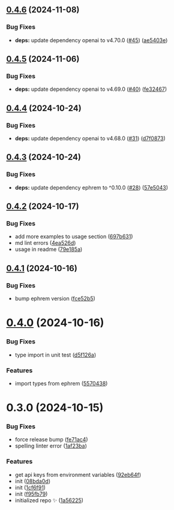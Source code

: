 ## [0.4.6](https://github.com/stevin-wilson/ephrem-ai/compare/0.4.5...0.4.6) (2024-11-08)

### Bug Fixes

- **deps:** update dependency openai to v4.70.0 ([#45](https://github.com/stevin-wilson/ephrem-ai/issues/45)) ([ae5403e](https://github.com/stevin-wilson/ephrem-ai/commit/ae5403e6675a61d39cf334837f0b2d71cb380e2b))

## [0.4.5](https://github.com/stevin-wilson/ephrem-ai/compare/0.4.4...0.4.5) (2024-11-06)

### Bug Fixes

- **deps:** update dependency openai to v4.69.0 ([#40](https://github.com/stevin-wilson/ephrem-ai/issues/40)) ([fe32467](https://github.com/stevin-wilson/ephrem-ai/commit/fe32467f2bf9229034798708eea350c204dd5e2c))

## [0.4.4](https://github.com/stevin-wilson/ephrem-ai/compare/0.4.3...0.4.4) (2024-10-24)

### Bug Fixes

- **deps:** update dependency openai to v4.68.0 ([#31](https://github.com/stevin-wilson/ephrem-ai/issues/31)) ([d7f0873](https://github.com/stevin-wilson/ephrem-ai/commit/d7f0873c0f907e8ae45bb697a0a7a35445040ea8))

## [0.4.3](https://github.com/stevin-wilson/ephrem-ai/compare/0.4.2...0.4.3) (2024-10-24)

### Bug Fixes

- **deps:** update dependency ephrem to ^0.10.0 ([#28](https://github.com/stevin-wilson/ephrem-ai/issues/28)) ([57e5043](https://github.com/stevin-wilson/ephrem-ai/commit/57e50435bfe4862d67b7f62a814c6318f463380e))

## [0.4.2](https://github.com/stevin-wilson/ephrem-ai/compare/0.4.1...0.4.2) (2024-10-17)

### Bug Fixes

- add more examples to usage section ([697b631](https://github.com/stevin-wilson/ephrem-ai/commit/697b6315db76935100b3e227a30f17d1d7154e58))
- md lint errors ([4ea526d](https://github.com/stevin-wilson/ephrem-ai/commit/4ea526d75637cabce11db5ad5261c5b63eea43c1))
- usage in readme ([79e185a](https://github.com/stevin-wilson/ephrem-ai/commit/79e185a0eb25ebe4bd792ad0f3012052ec5c30ef))

## [0.4.1](https://github.com/stevin-wilson/ephrem-ai/compare/0.4.0...0.4.1) (2024-10-16)

### Bug Fixes

- bump ephrem version ([fce52b5](https://github.com/stevin-wilson/ephrem-ai/commit/fce52b567ebfa4e7cc5a0ab528c0ec3b888e0d97))

# [0.4.0](https://github.com/stevin-wilson/ephrem-ai/compare/0.3.0...0.4.0) (2024-10-16)

### Bug Fixes

- type import in unit test ([d5f126a](https://github.com/stevin-wilson/ephrem-ai/commit/d5f126a110287bd993ee46b20b24962670c395e1))

### Features

- import types from ephrem ([5570438](https://github.com/stevin-wilson/ephrem-ai/commit/5570438c89a78b1f4f136b75476baacb867b8260))

# 0.3.0 (2024-10-15)

### Bug Fixes

- force release bump ([fe71ac4](https://github.com/stevin-wilson/ephrem-ai/commit/fe71ac4ba1bc32b6a853c696fb203981499b0a42))
- spelling linter error ([1af23ba](https://github.com/stevin-wilson/ephrem-ai/commit/1af23bacd1f94ab43ba3df7cc60c31b2cdd1e140))

### Features

- get api keys from environment variables ([92eb64f](https://github.com/stevin-wilson/ephrem-ai/commit/92eb64f0ce7c42b772cc4421ffd9a8ca450b9d75))
- init ([08bda0d](https://github.com/stevin-wilson/ephrem-ai/commit/08bda0dabb2935101b8db0d74f5674618e3271ee))
- init ([1cf6f91](https://github.com/stevin-wilson/ephrem-ai/commit/1cf6f91d03d36c3323f3f40c141442dad8d77449))
- init ([f95fb79](https://github.com/stevin-wilson/ephrem-ai/commit/f95fb792cc820d89975cb2ec171560093ad9a15d))
- initialized repo ✨ ([1a56225](https://github.com/stevin-wilson/ephrem-ai/commit/1a56225db832ad602974170ff864056a11928173))
